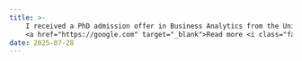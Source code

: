 ```yaml
---
title: >-
    I received a PhD admission offer in Business Analytics from the University of Sydney.
    <a href="https://google.com" target="_blank">Read more <i class="fas fa-angle-double-right"></i></a>
date: 2025-07-28
---
```

